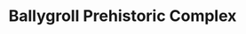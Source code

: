 ---
title: "Ballygroll Prehistoric Complex"
address: "Ballygroll Prehistoric Complex, Derry, Derry"
tel: "+44 (0)28 7126 7284"
county: "Derry"
category: "Monuments"
type: "Content"
lat: "54.9918098449707"
lng: "-7.320168972015381"
---